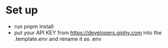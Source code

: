 # Set up

- run pnpm install
- put your API KEY from https://developers.giphy.com into the .template.env and rename it as .env
